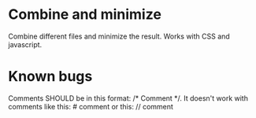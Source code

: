 Combine and minimize
========

Combine different files and minimize the result. Works with CSS and javascript.


Known bugs
=======
Comments SHOULD be in this format: /* Comment */. It doesn't work with comments like this: # comment or this: // comment
